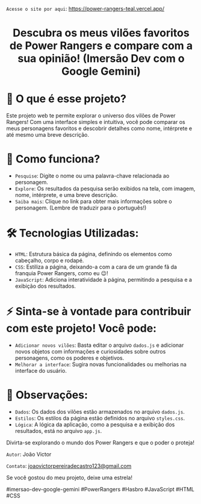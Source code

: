`Acesse o site por aqui`: https://power-rangers-teal.vercel.app/

<h1 align="center"> Descubra os meus vilões favoritos de Power Rangers e compare com a sua opinião! (Imersão Dev com o Google Gemini) </h1>

# 🚧 O que é esse projeto?

Este projeto web te permite explorar o universo dos vilões de Power Rangers! Com uma interface simples e intuitiva, você pode comparar os meus personagens favoritos e descobrir detalhes como nome, intérprete e até mesmo uma breve descrição.

# 📁 Como funciona?

- `Pesquise`: Digite o nome ou uma palavra-chave relacionada ao personagem.
- `Explore`: Os resultados da pesquisa serão exibidos na tela, com imagem, nome, intérprete, e uma breve descrição.
- `Saiba mais`: Clique no link para obter mais informações sobre o personagem. (Lembre de traduzir para o português!)

# 🛠️ Tecnologias Utilizadas:

* `HTML`: Estrutura básica da página, definindo os elementos como cabeçalho, corpo e rodapé.
* `CSS`: Estiliza a página, deixando-a com a cara de um grande fã da franquia Power Rangers, como eu 😉!
* `JavaScript`: Adiciona interatividade à página, permitindo a pesquisa e a exibição dos resultados.

# ⚡ Sinta-se à vontade para contribuir com este projeto! Você pode:

* `Adicionar novos vilões`: Basta editar o arquivo `dados.js` e adicionar novos objetos com informações e curiosidades sobre outros personagens, como os poderes e objetivos.
* `Melhorar a interface`: Sugira novas funcionalidades ou melhorias na interface do usuário.

# 🔎 Observações:

* `Dados`: Os dados dos vilões estão armazenados no arquivo `dados.js`.
* `Estilos`: Os estilos da página estão definidos no arquivo `styles.css`.
* `Lógica`: A lógica da aplicação, como a pesquisa e a exibição dos resultados, está no arquivo `app.js`.

Divirta-se explorando o mundo dos Power Rangers e que o poder o proteja!

`Autor`: João Victor

`Contato`: joaovictorpereiradecastro123@gmail.com

Se você gostou do meu projeto, deixe uma estrela!

#imersao-dev-google-gemini #PowerRangers #Hasbro #JavaScript #HTML #CSS
